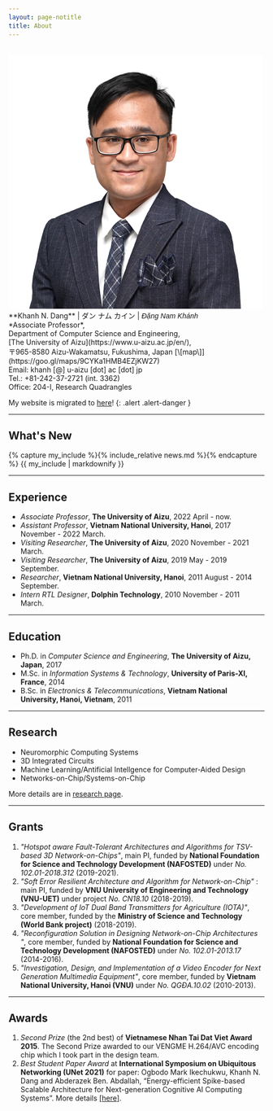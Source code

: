 ```yaml
---
layout: page-notitle
title: About
---
```

<br>
<img src="images/me_amory_tb.png" class="avatar" alt="Avatar">
**Khanh N. Dang**  |  ダン ナム カイン | <span style="font-family:'Arial'"><i>Đặng Nam Khánh</i> </span> <br>
*Associate Professor*,  <br> Department of Computer Science and Engineering, <br>
[The University of Aizu](https://www.u-aizu.ac.jp/en/), <br> 
〒965-8580 Aizu-Wakamatsu, Fukushima,  Japan  [\[map\]](https://goo.gl/maps/9CYKa1HMB4EZjKW27)<br>
Email: khanh [@] u-aizu [dot] ac [dot] jp <br>
Tel.: +81-242-37-2721 (int. 3362) <br>
Office: 204-I, Research Quadrangles<br>

My website is migrated to [here](https://u-aizu.ac.jp/~khanh/)!
{: .alert .alert-danger }

---

## What's New 
{% capture my_include %}{% include_relative news.md %}{% endcapture %}
{{ my_include | markdownify }}

<!-- ---

# Biography

Khanh N. Dang received his Ph.D. degree from The University of Aizu, Japan in 2017. He got his M.Sc. from University of Paris-XI in 2014 and B.Sc. from Vietnam National University in 2011. He is currently an associate professor at The University of Aizu since April 2022. From 2017 to 2022, he was an assistant professor at VNU Key Laboratory for Smart Integrated Systems, VNU University of Engineering and Technology, Vietnam National University Hanoi (VNU), Hanoi Vietnam.  His research interests includeneuromorphic computing, 3D Integrated Circuits, Artificial Intelligence  for CAD, and fault-tolerant computing. -->


---

##  Experience
- *Associate Professor*, **The University of Aizu**, 2022 April - now.
- *Assistant Professor*, **Vietnam National University, Hanoi**, 2017 November - 2022 March.
- *Visiting Researcher*, **The University of Aizu**, 2020 November - 2021 March.
- *Visiting Researcher*, **The University of Aizu**, 2019 May - 2019 September.
- *Researcher*, **Vietnam National University, Hanoi**, 2011 August - 2014 September.
- *Intern RTL Designer*, **Dolphin Technology**, 2010 November - 2011 March.

---
 
## Education 
- Ph.D. in *Computer Science and Engineering*, **The University of Aizu, Japan**, 2017
- M.Sc. in *Information Systems & Technology*, **University of Paris-XI, France**,  2014
- B.Sc. in *Electronics & Telecommunications*, **Vietnam National University, Hanoi, Vietnam**, 2011

---

## Research

- Neuromorphic Computing Systems
- 3D Integrated Circuits
- Machine Learning/Antificial Intellgence for Computer-Aided Design
- Networks-on-Chip/Systems-on-Chip

More details are in [research page](./research.html).

---

## Grants 

1. *"Hotspot aware Fault-Tolerant Architectures and Algorithms for TSV-based 3D Network-on-Chips"*, main PI, funded by **National Foundation for Science and Technology Development (NAFOSTED)** under *No. 102.01-2018.312* (2019-2021).
1. *"Soft Error Resilient Architecture and Algorithm for Network-on-Chip"* : main PI, funded by **VNU University of Engineering and Technology (VNU-UET)** under project *No. CN18.10* (2018-2019).
1. *"Development of IoT Dual Band Transmitters for Agriculture (IOTA)"*, core member, funded by the **Ministry of Science and Technology (World Bank project)** (2018-2019).
1. *"Reconfiguration Solution in Designing Network-on-Chip Architectures "*, core member, funded by **National Foundation for Science and Technology Development (NAFOSTED)** under *No. 102.01-2013.17* (2014-2016).
1. *"Investigation, Design, and Implementation of a Video Encoder for Next Generation Multimedia Equipment"*, core member, funded by  **Vietnam National University, Hanoi (VNU)** under *No. QGĐA.10.02* (2010-2013).



---

## Awards

1. *Second Prize* (the 2nd best) of **Vietnamese Nhan Tai Dat Viet Award 2015**. The Second Prize awarded to our VENGME H.264/AVC encoding chip which I took part in the design team.
2. *Best Student Paper Award* at **International Symposium on Ubiquitous Networking (UNet 2021)** for paper:
Ogbodo Mark Ikechukwu, Khanh N. Dang and Abderazek Ben. Abdallah, “Energy-efficient Spike-based Scalable Architecture for Next-generation Cognitive AI Computing Systems”. More details [\[here\]](./2021/05/22/Best_Paper_Award_Unet.html).

